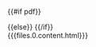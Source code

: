 <!DOCTYPE html>  
<html>  
  
<head>  
<meta charset="utf-8">  
<meta name="viewport" content="width=device-width, initial-scale=1.0">  
<title>{{files.0.name}}</title>  
<link rel="stylesheet" href="https://stackedit.io/style.css" />  
</head>  
  
{{#if pdf}}  
<body class="stackedit stackedit--pdf">  
{{else}}  
<body class="stackedit">  
{{/if}}  
<div class="stackedit__html">{{{files.0.content.html}}}</div>  
</body>  
  
</html>
<!--stackedit_data:
eyJoaXN0b3J5IjpbLTMzODI1MDE3Ml19
-->